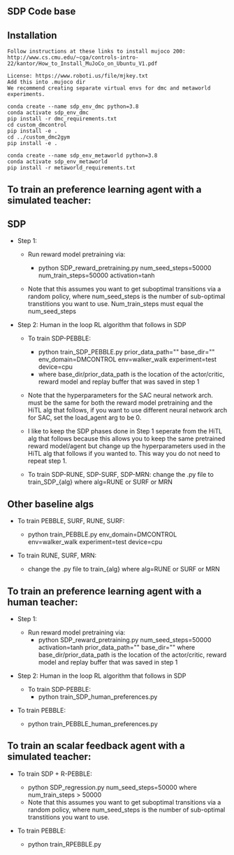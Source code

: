 ## SDP Code base


##  Installation

```
Follow instructions at these links to install mujoco 200:
http://www.cs.cmu.edu/~cga/controls-intro-22/kantor/How_to_Install_MuJoCo_on_Ubuntu_V1.pdf

License: https://www.roboti.us/file/mjkey.txt
Add this into .mujoco dir
We recommend creating separate virtual envs for dmc and metaworld experiments. 

conda create --name sdp_env_dmc python=3.8
conda activate sdp_env_dmc
pip install -r dmc_requirements.txt
cd custom_dmcontrol
pip install -e .
cd ../custom_dmc2gym
pip install -e .

conda create --name sdp_env_metaworld python=3.8
conda activate sdp_env_metaworld
pip install -r metaworld_requirements.txt
```




## To train an preference learning agent with a simulated teacher:

## SDP
* Step 1:
    * Run reward model pretraining via:
        * python SDP_reward_pretraining.py num_seed_steps=50000 num_train_steps=50000 activation=tanh 

    * Note that this assumes you want to get suboptimal transitions via a random policy, where num_seed_steps is the number of sub-optimal transtitions you want to use. Num_train_steps must equal the num_seed_steps


* Step 2: Human in the loop RL algorithm that follows in SDP
    * To train SDP-PEBBLE: 
        * python train_SDP_PEBBLE.py prior_data_path="" base_dir="" env_domain=DMCONTROL env=walker_walk experiment=test device=cpu 
        * where base_dir/prior_data_path is the location of the actor/critic, reward model and replay buffer that was saved in step 1

    * Note that the hyperparameters for the SAC neural network arch. must be the same for both the reward model pretraining and the HiTL alg that follows, if you want to use different neural network arch for SAC, set the load_agent arg to be 0.

    * I like to keep the SDP phases done in Step 1 seperate from the HiTL alg that follows because this allows you to keep the same pretrained reward model/agent but change up the hyperparameters used in the HiTL alg that follows if you wanted to. This way you do not need to repeat step 1. 

    * To train SDP-RUNE, SDP-SURF, SDP-MRN: change the .py file to train_SDP_{alg} where alg=RUNE or SURF or MRN

## Other baseline algs
* To train PEBBLE, SURF, RUNE, SURF:
    * python train_PEBBLE.py env_domain=DMCONTROL env=walker_walk experiment=test device=cpu 

* To train RUNE, SURF, MRN: 
    * change the .py file to train_{alg} where alg=RUNE or SURF or MRN



## To train an preference learning agent with a  human teacher:

* Step 1:
    * Run reward model pretraining via:
        * python SDP_reward_pretraining.py num_seed_steps=50000 activation=tanh  prior_data_path="" base_dir="" where base_dir/prior_data_path is the location of the actor/critic, reward model and replay buffer that was saved in step 1
* Step 2: Human in the loop RL algorithm that follows in SDP
    * To train SDP-PEBBLE: 
        * python train_SDP_human_preferences.py 

* To train PEBBLE:
    * python train_PEBBLE_human_preferences.py 


## To train an scalar feedback agent with a simulated teacher:


* To train SDP + R-PEBBLE:
    * python SDP_regression.py num_seed_steps=50000 where num_train_steps > 50000
    * Note that this assumes you want to get suboptimal transitions via a random policy, where num_seed_steps is the number of sub-optimal transtitions you want to use. 

* To train PEBBLE:
    * python train_RPEBBLE.py  

